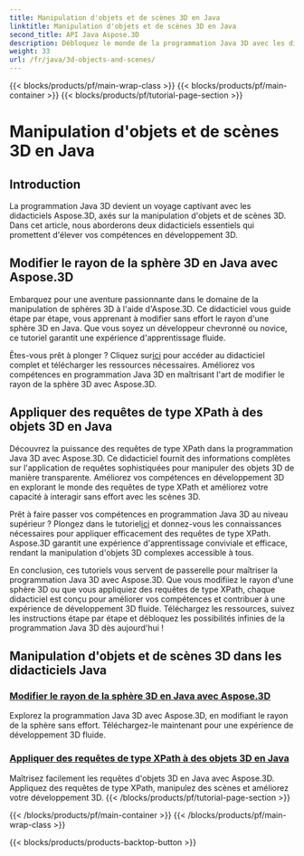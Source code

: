 ```yaml
---
title: Manipulation d'objets et de scènes 3D en Java
linktitle: Manipulation d'objets et de scènes 3D en Java
second_title: API Java Aspose.3D
description: Débloquez le monde de la programmation Java 3D avec les didacticiels Aspose.3D. Apprenez à modifier le rayon de la sphère et à appliquer des requêtes de type XPath sans effort pour un développement 3D fluide.
weight: 33
url: /fr/java/3d-objects-and-scenes/
---
```


{{< blocks/products/pf/main-wrap-class >}}
{{< blocks/products/pf/main-container >}}
{{< blocks/products/pf/tutorial-page-section >}}

# Manipulation d'objets et de scènes 3D en Java

## Introduction

La programmation Java 3D devient un voyage captivant avec les didacticiels Aspose.3D, axés sur la manipulation d'objets et de scènes 3D. Dans cet article, nous aborderons deux didacticiels essentiels qui promettent d'élever vos compétences en développement 3D.

## Modifier le rayon de la sphère 3D en Java avec Aspose.3D
Embarquez pour une aventure passionnante dans le domaine de la manipulation de sphères 3D à l'aide d'Aspose.3D. Ce didacticiel vous guide étape par étape, vous apprenant à modifier sans effort le rayon d'une sphère 3D en Java. Que vous soyez un développeur chevronné ou novice, ce tutoriel garantit une expérience d'apprentissage fluide.

 Êtes-vous prêt à plonger ? Cliquez sur[ici](./modify-sphere-radius/) pour accéder au didacticiel complet et télécharger les ressources nécessaires. Améliorez vos compétences en programmation Java 3D en maîtrisant l'art de modifier le rayon de la sphère 3D avec Aspose.3D.

## Appliquer des requêtes de type XPath à des objets 3D en Java
Découvrez la puissance des requêtes de type XPath dans la programmation Java 3D avec Aspose.3D. Ce didacticiel fournit des informations complètes sur l'application de requêtes sophistiquées pour manipuler des objets 3D de manière transparente. Améliorez vos compétences en développement 3D en explorant le monde des requêtes de type XPath et améliorez votre capacité à interagir sans effort avec les scènes 3D.

 Prêt à faire passer vos compétences en programmation Java 3D au niveau supérieur ? Plongez dans le tutoriel[ici](./xpath-like-object-queries/) et donnez-vous les connaissances nécessaires pour appliquer efficacement des requêtes de type XPath. Aspose.3D garantit une expérience d'apprentissage conviviale et efficace, rendant la manipulation d'objets 3D complexes accessible à tous.

En conclusion, ces tutoriels vous servent de passerelle pour maîtriser la programmation Java 3D avec Aspose.3D. Que vous modifiiez le rayon d'une sphère 3D ou que vous appliquiez des requêtes de type XPath, chaque didacticiel est conçu pour améliorer vos compétences et contribuer à une expérience de développement 3D fluide. Téléchargez les ressources, suivez les instructions étape par étape et débloquez les possibilités infinies de la programmation Java 3D dès aujourd'hui !
## Manipulation d'objets et de scènes 3D dans les didacticiels Java
### [Modifier le rayon de la sphère 3D en Java avec Aspose.3D](./modify-sphere-radius/)
Explorez la programmation Java 3D avec Aspose.3D, en modifiant le rayon de la sphère sans effort. Téléchargez-le maintenant pour une expérience de développement 3D fluide.
### [Appliquer des requêtes de type XPath à des objets 3D en Java](./xpath-like-object-queries/)
Maîtrisez facilement les requêtes d'objets 3D en Java avec Aspose.3D. Appliquez des requêtes de type XPath, manipulez des scènes et améliorez votre développement 3D.
{{< /blocks/products/pf/tutorial-page-section >}}

{{< /blocks/products/pf/main-container >}}
{{< /blocks/products/pf/main-wrap-class >}}

{{< blocks/products/products-backtop-button >}}
